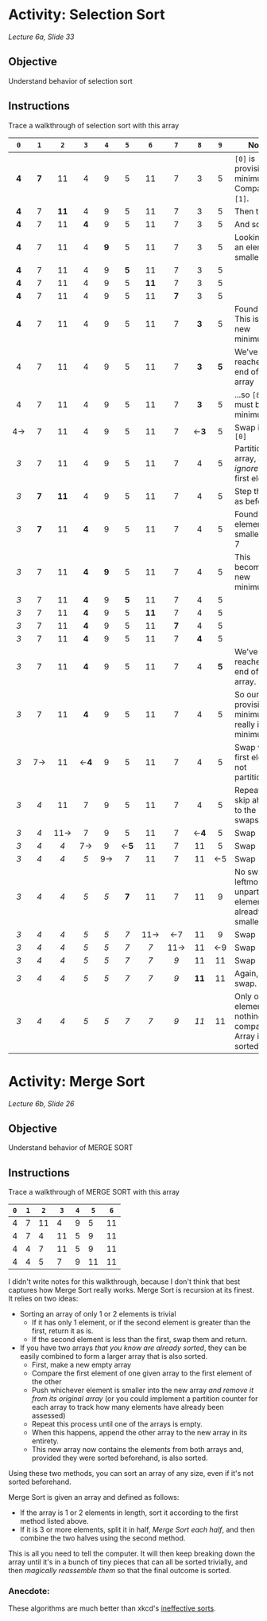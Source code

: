 # Activity: Selection Sort

*Lecture 6a, Slide 33*

## Objective

Understand behavior of selection sort

## Instructions

Trace a walkthrough of selection sort with this array

 | `0` | `1` | `2` | `3` | `4` | `5` | `6` | `7` | `8` | `9` | Notes |
 |:---:|:---:|:---:|:---:|:---:|:---:|:---:|:---:|:---:|:---:|---|
 |**4**|**7**| 11  |  4  |  9  |  5  | 11  |  7  |  3  |  5  |`[0]` is provisional minimum.  Compare to `[1]`.|
 |**4**|  7 |**11**|  4  |  9  |  5  | 11  |  7  |  3  |  5  | Then to `[2]` |
 |**4**|  7  | 11  |**4**|  9  |  5  | 11  |  7  |  3  |  5  | And so on... |
 |**4**|  7  | 11  |  4  |**9**|  5  | 11  |  7  |  3  |  5  | Looking for an element smaller... |
 |**4**|  7  | 11  |  4  |  9  |**5**| 11  |  7  |  3  |  5  | |
 |**4**|  7  | 11  |  4  |  9  |  5 |**11**|  7  |  3  |  5  | |
 |**4**|  7  | 11  |  4  |  9  |  5  | 11  |**7**|  3  |  5  | |
 |**4**|  7  | 11  |  4  |  9  |  5  | 11  |  7  |**3**|  5  | Found one! This is the new minimum |
 |  4  |  7  | 11  |  4  |  9  |  5  | 11  |  7  |**3**|**5**| We've reached the end of the array|
 |  4  |  7  | 11  |  4  |  9  |  5  | 11  |  7  |**3**|  5  | ...so `[8]` must be the minimum |
 |4&rarr;| 7 | 11  |  4  |  9  |  5  | 11  |  7  |&larr;**3**| 5 | Swap it with `[0]` |
 | *3* |  7  | 11  |  4  |  9  |  5  | 11  |  7  |  4  |  5  | Partition the array, and *ignore* the first element |
 | *3* |**7**|**11**| 4  |  9  |  5  | 11  |  7  |  4  |  5  |Step through as before... |
 | *3* |**7**| 11  |**4**|  9  |  5  | 11  |  7  |  4  |  5  |Found an element smaller than 7 |
 | *3* |  7  | 11  |**4**|**9**|  5  | 11  |  7  |  4  |  5  |This becomes our new minimum |
 | *3* |  7  | 11  |**4**|  9  |**5**| 11  |  7  |  4  |  5  | |
 | *3* |  7  | 11  |**4**|  9  |  5 |**11**|  7  |  4  |  5  | |
 | *3* |  7  | 11  |**4**|  9  |  5  | 11  |**7**|  4  |  5  | |
 | *3* |  7  | 11  |**4**|  9  |  5  | 11  |  7  |**4**|  5  | |
 | *3* |  7  | 11  |**4**|  9  |  5  | 11  |  7  |  4  |**5**|We've reached the end of the array.  |
 | *3* |  7  | 11  |**4**|  9  |  5  | 11  |  7  |  4  |  5  | So our provisional minimum really is the minimum. |
 | *3* |7&rarr;| 11  |&larr;**4**|9|5| 11  |  7  |  4  |  5  | Swap with first element not partitioned. |
 | *3* | *4* | 11  |  7  |  9  |  5  | 11  |  7  |  4  |  5  | Repeat. (I'll skip ahead to the swaps) |
 | *3* | *4* | 11&rarr;|  7  |  9  |  5  | 11  |  7  |&larr;**4**|  5  | Swap |
 | *3* | *4* | *4* | 7&rarr; |  9  |&larr;**5**| 11  |  7  | 11  |  5  | Swap |
 | *3* | *4* | *4* | *5* | 9&rarr; |  7  | 11  |  7  | 11  | &larr;5 |  Swap |
 | *3* | *4* | *4* | *5* | *5* |**7**| 11  |  7  | 11  | 9 | No swap, the leftmost unpartitioned element is already smallest. |
 | *3* | *4* | *4* | *5* | *5* | *7* | 11&rarr; |&larr;7 | 11  | 9 | Swap  |
 | *3* | *4* | *4* | *5* | *5* | *7* | *7* | 11&rarr; | 11  | &larr;9 | Swap |
 | *3* | *4* | *4* | *5* | *5* | *7* | *7* | *9* | 11  | 11 | Swap  |
 | *3* | *4* | *4* | *5* | *5* | *7* | *7* | *9* |**11**| 11 | Again, no swap. |
 | *3* | *4* | *4* | *5* | *5* | *7* | *7* | *9* | *11* | 11 | Only one element left, nothing to compare.  Array is sorted! |

# Activity: Merge Sort

*Lecture 6b, Slide 26*

## Objective

Understand behavior of MERGE SORT

## Instructions

Trace a walkthrough of MERGE SORT with this array

|`0`|`1`|`2`|`3`|`4`|`5`|`6`|
|---|---|---|---|---|---|---|
| 4 | 7 |11 | 4 | 9 | 5 |11 |
| 4 | 7 | 4 |11 | 5 | 9 |11 |
| 4 | 4 | 7 |11 | 5 | 9 |11 |
| 4 | 4 | 5 | 7 | 9 |11 |11 |

I didn't write notes for this walkthrough, because I don't think that best captures how Merge Sort really works.  Merge Sort is recursion at its finest.  It relies on two ideas:
* Sorting an array of only 1 or 2 elements is trivial
  * If it has only 1 element, or if the second element is greater than the first, return it as is.
  * If the second element is less than the first, swap them and return.
* If you have two arrays *that you know are already sorted*, they can be easily combined to form a larger array that is also sorted.
  * First, make a new empty array
  * Compare the first element of one given array to the first element of the other
  * Push whichever element is smaller into the new array *and remove it from its original array* (or you could implement a partition counter for each array to track how many elements have already been assessed)
  * Repeat this process until one of the arrays is empty.
  * When this happens, append the other array to the new array in its entirety.
  * This new array now contains the elements from both arrays and, provided they were sorted beforehand, is also sorted.
  
Using these two methods, you can sort an array of any size, even if it's not sorted beforehand.

Merge Sort is given an array and defined as follows:
* If the array is 1 or 2 elements in length, sort it according to the first method listed above.
* If it is 3 or more elements, split it in half, *Merge Sort each half*, and then combine the two halves using the second method.

This is all you need to tell the computer.  It will then keep breaking down the array until it's in a bunch of tiny pieces that can all be sorted trivially, and then *magically reassemble them* so that the final outcome is sorted.

### Anecdote:

These algorithms are much better than xkcd's [ineffective sorts](https://xkcd.com/1185/).